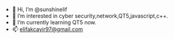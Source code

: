 - 👋 Hi, I’m @sunshinelif
- 👀 I’m interested in cyber security,network,QT5,javascript,c++.
- 🌱 I’m currently learning QT5 now. 
- 📫 elifakcayir97@gmail.com
